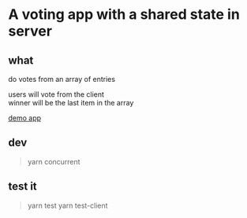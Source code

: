 # A voting app with a shared state in server

## what

do votes from an array of entries

users will vote from the client  
winner will be the last item in the array

[demo app](http://vote.panukettunen.com)

## dev

> yarn concurrent

## test it

> yarn test
> yarn test-client

